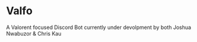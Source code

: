 # Valfo
A Valorent focused Discord Bot currently under devolpment by both Joshua Nwabuzor & Chris Kau
